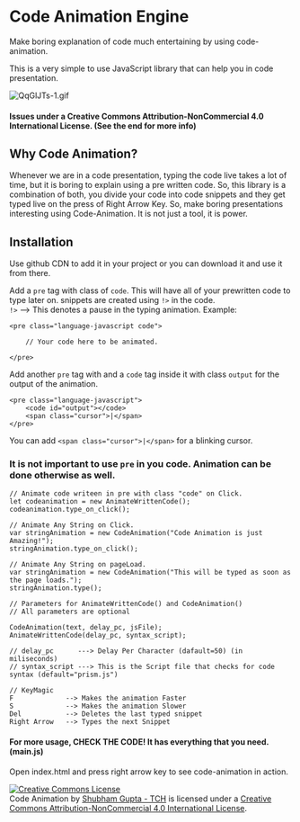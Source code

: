 # Code Animation Engine
Make boring explanation of code much entertaining by using code-animation.<br>

This is a very simple to use JavaScript library that can help you in code presentation.<br>

<img src="https://s6.gifyu.com/images/QqGlJTs-1.gif" alt="QqGlJTs-1.gif" border="0" />

#### Issues under a Creative Commons Attribution-NonCommercial 4.0 International License. (See the end for more info)
## Why Code Animation?
Whenever we are in a code presentation, typing the code live takes a lot of time, but it is boring to explain using a pre written code. So, this library is a combination of both, you divide your code into code snippets and they get typed live on the press of Right Arrow Key.
So, make boring presentations interesting using Code-Animation. It is not just a tool, it is power.<br>

## Installation
Use github CDN to add it in your project or you can download it and use it from there.

Add a `pre` tag with class of `code`.
This will have all of your prewritten code to type later on.
snippets are created using `!>` in the code.<br>
`!>` --> This denotes a pause in the typing animation.
Example:
```
<pre class="language-javascript code">

    // Your code here to be animated.

</pre>
```

Add another `pre` tag with and a `code` tag inside it with class `output` for the output of the animation.
```
<pre class="language-javascript">
    <code id="output"></code>
    <span class="cursor">|</span>
</pre>
```
You can add `<span class="cursor">|</span>` for a blinking cursor.

### It is not important to use `pre` in you code. Animation can be done otherwise as well.
```
// Animate code writeen in pre with class "code" on Click.
let codeanimation = new AnimateWrittenCode();
codeanimation.type_on_click();

// Animate Any String on Click.
var stringAnimation = new CodeAnimation("Code Animation is just Amazing!");
stringAnimation.type_on_click();

// Animate Any String on pageLoad.
var stringAnimation = new CodeAnimation("This will be typed as soon as the page loads.");
stringAnimation.type();

// Parameters for AnimateWrittenCode() and CodeAnimation()
// All parameters are optional

CodeAnimation(text, delay_pc, jsFile);
AnimateWrittenCode(delay_pc, syntax_script);

// delay_pc      ---> Delay Per Character (dafault=50) (in miliseconds)
// syntax_script ---> This is the Script file that checks for code syntax (default="prism.js")

// KeyMagic
F             --> Makes the animation Faster
S             --> Makes the animation Slower
Del           --> Deletes the last typed snippet
Right Arrow   --> Types the next Snippet
```

#### For more usage, CHECK THE CODE! It has everything that you need. (main.js)

Open index.html and press right arrow key to see code-animation in action.

<a rel="license" href="http://creativecommons.org/licenses/by-nc/4.0/"><img alt="Creative Commons License" style="border-width:0" src="https://i.creativecommons.org/l/by-nc/4.0/88x31.png" /></a><br /><span xmlns:dct="http://purl.org/dc/terms/" property="dct:title">Code Animation</span> by <a xmlns:cc="http://creativecommons.org/ns#" href="https://www.learningdrop.com" property="cc:attributionName" rel="cc:attributionURL">Shubham Gupta - TCH</a> is licensed under a <a rel="license" href="http://creativecommons.org/licenses/by-nc/4.0/">Creative Commons Attribution-NonCommercial 4.0 International License</a>.
